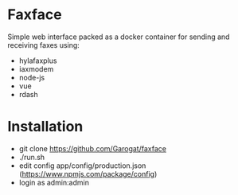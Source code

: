 # Faxface
Simple web interface packed as a docker container for sending and receiving faxes using:
* hylafaxplus
* iaxmodem
* node-js
* vue
* rdash


# Installation
* git clone https://github.com/Garogat/faxface
* ./run.sh
* edit config app/config/production.json (https://www.npmjs.com/package/config)
* login as admin:admin
